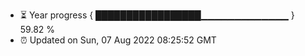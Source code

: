 - ⏳ Year progress { █████████████████▁▁▁▁▁▁▁▁▁▁▁▁▁ } 59.82 %
- ⏰ Updated on Sun, 07 Aug 2022 08:25:52 GMT

